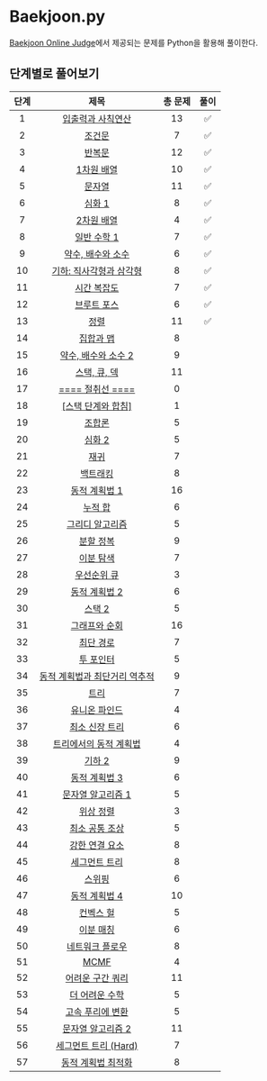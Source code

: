 # Baekjoon.py

[Baekjoon Online Judge](https://www.acmicpc.net)에서 제공되는 문제를 Python을 활용해 풀이한다.

## 단계별로 풀어보기

| 단계 |                               제목                               | 총 문제 | 풀이 |
|:----:|:----------------------------------------------------------------:|:-------:|:----:|
|  1   |       [입출력과 사칙연산](https://www.acmicpc.net/step/1)        |   13    |  ✅  |
|  2   |             [조건문](https://www.acmicpc.net/step/4)             |    7    |  ✅  |
|  3   |             [반복문](https://www.acmicpc.net/step/3)             |   12    |  ✅  |
|  4   |           [1차원 배열](https://www.acmicpc.net/step/6)           |   10    |  ✅  |
|  5   |             [문자열](https://www.acmicpc.net/step/7)             |   11    |  ✅  |
|  6   |            [심화 1](https://www.acmicpc.net/step/52)             |    8    |  ✅  |
|  7   |           [2차원 배열](https://www.acmicpc.net/step/2)           |    4    |  ✅  |
|  8   |          [일반 수학 1](https://www.acmicpc.net/step/8)           |    7    |  ✅  |
|  9   |       [약수, 배수와 소수](https://www.acmicpc.net/step/10)       |    6    |  ✅  |
|  10  |    [기하: 직사각형과 삼각형](https://www.acmicpc.net/step/50)    |    8    |  ✅  |
|  11  |          [시간 복잡도](https://www.acmicpc.net/step/53)          |    7    |  ✅  |
|  12  |          [브루트 포스](https://www.acmicpc.net/step/22)          |    6    |  ✅  |
|  13  |              [정렬](https://www.acmicpc.net/step/9)              |   11    |  ✅  |
|  14  |           [집합과 맵](https://www.acmicpc.net/step/49)           |    8    |      |
|  15  |      [약수, 배수와 소수 2](https://www.acmicpc.net/step/18)      |    9    |      |
|  16  |         [스택, 큐, 덱](https://www.acmicpc.net/step/11)          |   11    |      |
|  17  |   [\=\=\=\= 절취선 \=\=\=\=](https://www.acmicpc.net/step/57)    |    0    |      |
|  18  |     [\[스택 단계와 합침\]](https://www.acmicpc.net/step/12)      |    1    |      |
|  19  |            [조합론](https://www.acmicpc.net/step/61)             |    5    |      |
|  20  |            [심화 2](https://www.acmicpc.net/step/54)             |    5    |      |
|  21  |             [재귀](https://www.acmicpc.net/step/19)              |    7    |      |
|  22  |           [백트래킹](https://www.acmicpc.net/step/34)            |    8    |      |
|  23  |         [동적 계획법 1](https://www.acmicpc.net/step/16)         |   16    |      |
|  24  |            [누적 합](https://www.acmicpc.net/step/48)            |    6    |      |
|  25  |        [그리디 알고리즘](https://www.acmicpc.net/step/33)        |    5    |      |
|  26  |           [분할 정복](https://www.acmicpc.net/step/20)           |    9    |      |
|  27  |           [이분 탐색](https://www.acmicpc.net/step/29)           |    7    |      |
|  28  |          [우선순위 큐](https://www.acmicpc.net/step/13)          |    3    |      |
|  29  |         [동적 계획법 2](https://www.acmicpc.net/step/17)         |    6    |      |
|  30  |            [스택 2](https://www.acmicpc.net/step/51)             |    5    |      |
|  31  |         [그래프와 순회](https://www.acmicpc.net/step/24)         |   16    |      |
|  32  |           [최단 경로](https://www.acmicpc.net/step/26)           |    7    |      |
|  33  |           [투 포인터](https://www.acmicpc.net/step/59)           |    5    |      |
|  34  | [동적 계획법과 최단거리 역추적](https://www.acmicpc.net/step/41) |    9    |      |
|  35  |             [트리](https://www.acmicpc.net/step/23)              |    7    |      |
|  36  |         [유니온 파인드](https://www.acmicpc.net/step/14)         |    4    |      |
|  37  |        [최소 신장 트리](https://www.acmicpc.net/step/15)         |    6    |      |
|  38  |    [트리에서의 동적 계획법](https://www.acmicpc.net/step/21)     |    4    |      |
|  39  |            [기하 2](https://www.acmicpc.net/step/45)             |    9    |      |
|  40  |         [동적 계획법 3](https://www.acmicpc.net/step/31)         |    6    |      |
|  41  |       [문자열 알고리즘 1](https://www.acmicpc.net/step/27)       |    5    |      |
|  42  |           [위상 정렬](https://www.acmicpc.net/step/25)           |    3    |      |
|  43  |        [최소 공통 조상](https://www.acmicpc.net/step/40)         |    5    |      |
|  44  |        [강한 연결 요소](https://www.acmicpc.net/step/43)         |    8    |      |
|  45  |         [세그먼트 트리](https://www.acmicpc.net/step/35)         |    8    |      |
|  46  |            [스위핑](https://www.acmicpc.net/step/39)             |    6    |      |
|  47  |         [동적 계획법 4](https://www.acmicpc.net/step/47)         |   10    |      |
|  48  |           [컨벡스 헐](https://www.acmicpc.net/step/37)           |    5    |      |
|  49  |           [이분 매칭](https://www.acmicpc.net/step/38)           |    6    |      |
|  50  |        [네트워크 플로우](https://www.acmicpc.net/step/36)        |    8    |      |
|  51  |             [MCMF](https://www.acmicpc.net/step/42)              |    4    |      |
|  52  |       [어려운 구간 쿼리](https://www.acmicpc.net/step/30)        |   11    |      |
|  53  |        [더 어려운 수학](https://www.acmicpc.net/step/44)         |    5    |      |
|  54  |       [고속 푸리에 변환](https://www.acmicpc.net/step/60)        |    5    |      |
|  55  |       [문자열 알고리즘 2](https://www.acmicpc.net/step/28)       |   11    |      |
|  56  |     [세그먼트 트리 (Hard)](https://www.acmicpc.net/step/58)      |    7    |      |
|  57  |      [동적 계획법 최적화](https://www.acmicpc.net/step/32)       |    8    |      |
